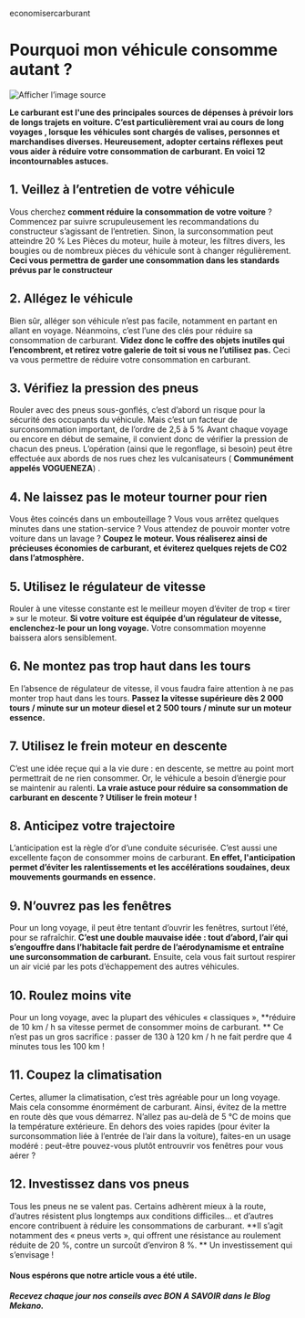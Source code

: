 ﻿economisercarburant

# Pourquoi mon véhicule consomme autant ?

![Afficher l’image source](https://th.bing.com/th/id/OIP.MZx2PWBx6MC8eQzZQZFv5wHaE3?pid=ImgDet&rs=1)

**Le carburant est l'une des  principales sources de dépenses à prévoir lors de longs trajets en voiture. C’est particulièrement vrai au cours de long voyages , lorsque les véhicules sont chargés de valises, personnes et marchandises diverses. Heureusement, adopter certains réflexes peut vous aider à réduire votre consommation de carburant. En voici 12 incontournables astuces.**

## 1\. Veillez à l’entretien de votre véhicule

Vous cherchez **comment réduire la consommation de votre voiture** ? Commencez par suivre scrupuleusement les recommandations du constructeur s’agissant de l’entretien. Sinon, la surconsommation peut atteindre 20 %
Les Pièces du moteur, huile à moteur, les filtres divers, les bougies ou de nombreux pièces du véhicule sont à changer régulièrement. 
**Ceci vous permettra de garder une consommation dans les standards prévus par le constructeur**

## 2\. Allégez le véhicule

Bien sûr, alléger son véhicule n’est pas facile, notamment en partant en allant en voyage. Néanmoins, c’est l’une des clés pour réduire sa consommation de carburant. 
**Videz donc le coffre des objets inutiles qui l’encombrent, et retirez votre galerie de toit si vous ne l’utilisez pas.** 
Ceci va vous permettre de réduire votre consommation en carburant.

## 3\. Vérifiez la pression des pneus

Rouler avec des pneus sous-gonflés, c’est d’abord un risque pour la sécurité des occupants du véhicule. 
Mais c’est  un facteur de surconsommation important, de l’ordre de 2,5 à 5 %
Avant chaque voyage ou encore en début de semaine, il convient donc de vérifier la pression de chacun des pneus. L’opération (ainsi que le regonflage, si besoin) peut être effectuée aux abords de nos rues chez les vulcanisateurs ( **Communément appelés  VOGUENEZA**)  .

## 4\. Ne laissez pas le moteur tourner pour rien

Vous êtes coincés dans un embouteillage ? 
Vous vous arrêtez quelques minutes dans une station-service ? 
Vous attendez de pouvoir monter votre voiture dans un lavage ? **Coupez le moteur. Vous réaliserez ainsi de précieuses économies de carburant, et éviterez quelques rejets de CO2 dans l’atmosphère.**

## 5\. Utilisez le régulateur de vitesse

Rouler à une vitesse constante est le meilleur moyen d’éviter de trop « tirer » sur le moteur. 
**Si votre voiture est équipée d’un régulateur de vitesse, enclenchez-le pour un long voyage.**
Votre consommation moyenne baissera alors sensiblement.

## 6\. Ne montez pas trop haut dans les tours

En l’absence de régulateur de vitesse, il vous faudra faire attention à ne pas monter trop haut dans les tours. 
**Passez la vitesse supérieure dès 2 000 tours / minute sur un moteur diesel et 2 500 tours / minute sur un moteur essence.**

## 7\. Utilisez le frein moteur en descente

C’est une idée reçue qui a la vie dure : en descente, se mettre au point mort permettrait de ne rien consommer. Or, le véhicule a besoin d’énergie pour se maintenir au ralenti. 
**La vraie astuce pour réduire sa consommation de carburant en descente ? Utiliser le frein moteur !**

## 8\. Anticipez votre trajectoire

L’anticipation est la règle d’or d’une conduite sécurisée. C’est aussi une excellente façon de consommer moins de carburant. 
**En effet, l'anticipation permet d’éviter les ralentissements et les accélérations soudaines, deux mouvements gourmands en essence.**

## 9\. N’ouvrez pas les fenêtres

Pour un long voyage, il peut être tentant d’ouvrir les fenêtres, surtout l’été, pour se rafraîchir. 
**C’est une double mauvaise idée : tout d’abord, l’air qui s’engouffre dans l’habitacle fait perdre de l’aérodynamisme et entraîne une surconsommation de carburant.**
Ensuite, cela vous fait surtout respirer un air vicié par les pots d’échappement des autres véhicules.

## 10\. Roulez moins vite

Pour un long voyage, avec la plupart des véhicules « classiques », **réduire de 10 km / h sa vitesse permet de consommer moins de carburant. **
Ce n’est pas un gros sacrifice : passer de 130 à 120 km / h ne fait perdre que 4 minutes tous les 100 km !

## 11\. Coupez la climatisation

Certes, allumer la climatisation, c’est très agréable pour un long voyage. Mais cela consomme énormément de carburant. Ainsi, évitez de la mettre en route dès que vous démarrez. N’allez pas au-delà de 5 °C de moins que la température extérieure. En dehors des voies rapides (pour éviter la surconsommation liée à l’entrée de l’air dans la voiture), faites-en un usage modéré : peut-être pouvez-vous plutôt entrouvrir vos fenêtres pour vous aérer ?

## 12\. Investissez dans vos pneus

Tous les pneus ne se valent pas. Certains adhèrent mieux à la route, d’autres résistent plus longtemps aux conditions difficiles… et d’autres encore contribuent à réduire les consommations de carburant. 
**Il s’agit notamment des « pneus verts », qui offrent une résistance au roulement réduite de 20 %, contre un surcoût d’environ 8 %. **
 Un investissement qui s’envisage !

#### Nous espérons que notre article vous a été utile.

_**Recevez chaque jour nos conseils avec BON A SAVOIR dans le Blog Mekano.**_
